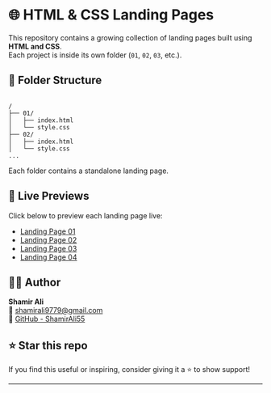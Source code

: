 
# 🌐 HTML & CSS Landing Pages

This repository contains a growing collection of landing pages built using **HTML and CSS**.  
Each project is inside its own folder (`01`, `02`, `03`, etc.).

## 📁 Folder Structure

```

/
├── 01/
│   ├── index.html
│   └── style.css
├── 02/
│   ├── index.html
│   └── style.css
...

```

Each folder contains a standalone landing page.

## 🚀 Live Previews

Click below to preview each landing page live:

- [Landing Page 01](https://shamirali55.github.io/Landing_Pages_with_Htm_Css/01/)
- [Landing Page 02](https://shamirali55.github.io/Landing_Pages_with_Htm_Css/02/)
- [Landing Page 03](https://shamirali55.github.io/Landing_Pages_with_Htm_Css/03/)
- [Landing Page 04](https://shamirali55.github.io/Landing_Pages_with_Htm_Css/04/)
## 👨‍💻 Author

**Shamir Ali**  
📧 shamirali9779@gmail.com  
🔗 [GitHub - ShamirAli55](https://github.com/ShamirAli55)

## ⭐ Star this repo

If you find this useful or inspiring, consider giving it a ⭐ to show support!

---

